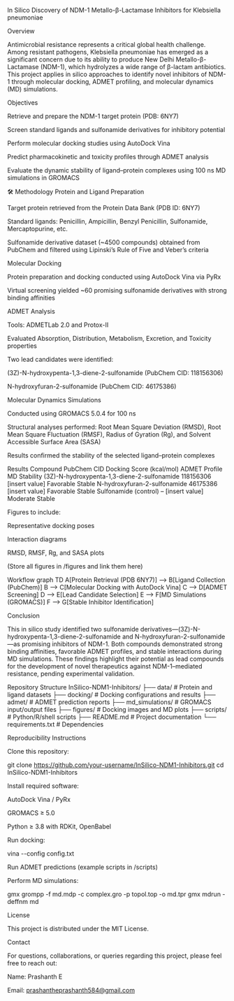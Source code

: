 In Silico Discovery of NDM-1 Metallo-β-Lactamase Inhibitors for Klebsiella pneumoniae

 Overview

Antimicrobial resistance represents a critical global health challenge. Among resistant pathogens, Klebsiella pneumoniae has emerged as a significant concern due to its ability to produce New Delhi Metallo-β-Lactamase (NDM-1), which hydrolyzes a wide range of β-lactam antibiotics.
This project applies in silico approaches to identify novel inhibitors of NDM-1 through molecular docking, ADMET profiling, and molecular dynamics (MD) simulations.

 Objectives

Retrieve and prepare the NDM-1 target protein (PDB: 6NY7)

Screen standard ligands and sulfonamide derivatives for inhibitory potential

Perform molecular docking studies using AutoDock Vina

Predict pharmacokinetic and toxicity profiles through ADMET analysis

Evaluate the dynamic stability of ligand–protein complexes using 100 ns MD simulations in GROMACS

🛠️ Methodology
Protein and Ligand Preparation

Target protein retrieved from the Protein Data Bank (PDB ID: 6NY7)

Standard ligands: Penicillin, Ampicillin, Benzyl Penicillin, Sulfonamide, Mercaptopurine, etc.

Sulfonamide derivative dataset (~4500 compounds) obtained from PubChem and filtered using Lipinski’s Rule of Five and Veber’s criteria

Molecular Docking

Protein preparation and docking conducted using AutoDock Vina via PyRx

Virtual screening yielded ~60 promising sulfonamide derivatives with strong binding affinities

ADMET Analysis

Tools: ADMETLab 2.0 and Protox-II

Evaluated Absorption, Distribution, Metabolism, Excretion, and Toxicity properties

Two lead candidates were identified:

(3Z)-N-hydroxypenta-1,3-diene-2-sulfonamide (PubChem CID: 118156306)

N-hydroxyfuran-2-sulfonamide (PubChem CID: 46175386)

Molecular Dynamics Simulations

Conducted using GROMACS 5.0.4 for 100 ns

Structural analyses performed: Root Mean Square Deviation (RMSD), Root Mean Square Fluctuation (RMSF), Radius of Gyration (Rg), and Solvent Accessible Surface Area (SASA)

Results confirmed the stability of the selected ligand–protein complexes

 Results
Compound	PubChem CID	Docking Score (kcal/mol)	ADMET Profile	MD Stability
(3Z)-N-hydroxypenta-1,3-diene-2-sulfonamide	118156306	[insert value]	Favorable	Stable
N-hydroxyfuran-2-sulfonamide	46175386	[insert value]	Favorable	Stable
Sulfonamide (control)	–	[insert value]	Moderate	Stable

Figures to include:

Representative docking poses

Interaction diagrams

RMSD, RMSF, Rg, and SASA plots

(Store all figures in /figures and link them here)

 Workflow
graph TD
A[Protein Retrieval (PDB 6NY7)] --> B[Ligand Collection (PubChem)]
B --> C[Molecular Docking with AutoDock Vina]
C --> D[ADMET Screening]
D --> E[Lead Candidate Selection]
E --> F[MD Simulations (GROMACS)]
F --> G[Stable Inhibitor Identification]

 Conclusion

This in silico study identified two sulfonamide derivatives—(3Z)-N-hydroxypenta-1,3-diene-2-sulfonamide and N-hydroxyfuran-2-sulfonamide—as promising inhibitors of NDM-1. Both compounds demonstrated strong binding affinities, favorable ADMET profiles, and stable interactions during MD simulations. These findings highlight their potential as lead compounds for the development of novel therapeutics against NDM-1–mediated resistance, pending experimental validation.

Repository Structure
InSilico-NDM1-Inhibitors/
├── data/              # Protein and ligand datasets
├── docking/           # Docking configurations and results
├── admet/             # ADMET prediction reports
├── md_simulations/    # GROMACS input/output files
├── figures/           # Docking images and MD plots
├── scripts/           # Python/R/shell scripts
├── README.md          # Project documentation
└── requirements.txt   # Dependencies


Reproducibility Instructions

Clone this repository:

git clone https://github.com/your-username/InSilico-NDM1-Inhibitors.git
cd InSilico-NDM1-Inhibitors


Install required software:

AutoDock Vina / PyRx

GROMACS ≥ 5.0

Python ≥ 3.8 with RDKit, OpenBabel

Run docking:

vina --config config.txt


Run ADMET predictions (example scripts in /scripts)

Perform MD simulations:

gmx grompp -f md.mdp -c complex.gro -p topol.top -o md.tpr
gmx mdrun -deffnm md

 License

This project is distributed under the MIT License.

Contact

For questions, collaborations, or queries regarding this project, please feel free to reach out:

Name: Prashanth E

Email: prashantheprashanth584@gmail.com
